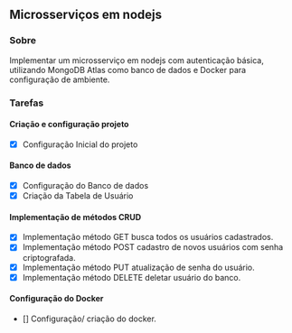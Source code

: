 ## Microsserviços em nodejs

### Sobre

Implementar um microsserviço em nodejs com autenticação básica, utilizando MongoDB Atlas como banco de dados e Docker para configuração de ambiente.

### Tarefas
 
#### Criação e configuração projeto
- [x] Configuração Inicial do projeto


#### Banco de dados
- [x] Configuração do Banco de dados
- [x] Criação da Tabela de Usuário

#### Implementação de métodos CRUD
- [x] Implementação método GET busca todos os usuários cadastrados.
- [x] Implementação método POST cadastro de novos usuários com senha criptografada.
- [x] Implementação método PUT atualização de senha do usuário.
- [x] Implementação método DELETE deletar usuário do banco.

#### Configuração do Docker
- [] Configuração/ criação do docker.